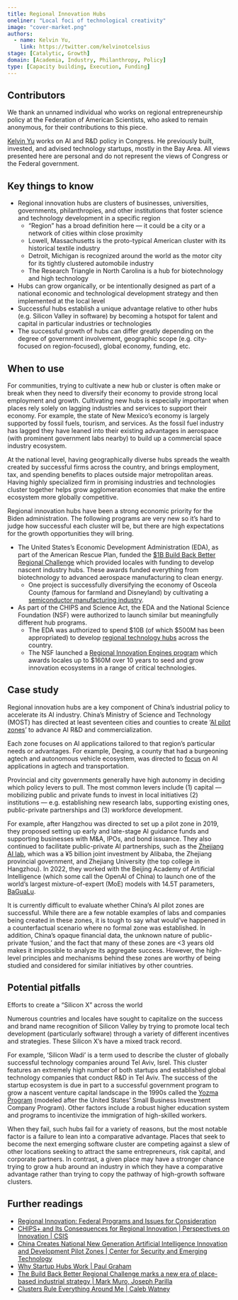 ```yaml
---
title: Regional Innovation Hubs
oneliner: "Local foci of technological creativity"
image: "cover-market.png"
authors:
  - name: Kelvin Yu,
    link: https://twitter.com/kelvinotcelsius
stage: [Catalytic, Growth]
domain: [Academia, Industry, Philanthropy, Policy]
type: [Capacity building, Execution, Funding]
---
```


## Contributors

We thank an unnamed individual who works on regional entrepreneurship policy at the Federation of American Scientists, who asked to remain anonymous, for their contributions to this piece.

[Kelvin Yu](https://www.kelv.me/) works on AI and R&D policy in Congress. He previously built, invested, and advised technology startups, mostly in the Bay Area. All views presented here are personal and do not represent the views of Congress or the Federal government.

## Key things to know

- Regional innovation hubs are clusters of businesses, universities, governments, philanthropies, and other institutions that foster science and technology development in a specific region
  - “Region” has a broad definition here — it could be a city or a network of cities within close proximity
  - Lowell, Massachusetts is the proto-typical American cluster with its historical textile industry
  - Detroit, Michigan is recognized around the world as the motor city for its tightly clustered automobile industry
  - The Research Triangle in North Carolina is a hub for biotechnology and high technology
- Hubs can grow organically, or be intentionally designed as part of a national economic and technological development strategy and then implemented at the local level
- Successful hubs establish a unique advantage relative to other hubs (e.g. Silicon Valley in software) by becoming a hotspot for talent and capital in particular industries or technologies
- The successful growth of hubs can differ greatly depending on the degree of government involvement, geographic scope (e.g. city-focused on region-focused), global economy, funding, etc.

## When to use

For communities, trying to cultivate a new hub or cluster is often make or break when they need to diversify their economy to provide strong local employment and growth. Cultivating new hubs is especially important when places rely solely on lagging industries and services to support their economy. For example, the state of New Mexico’s economy is largely supported by fossil fuels, tourism, and services. As the fossil fuel industry has lagged they have leaned into their existing advantages in aerospace (with prominent government labs nearby) to build up a commercial space industry ecosystem.

At the national level, having geographically diverse hubs spreads the wealth created by successful firms across the country, and brings employment, tax, and spending benefits to places outside major metropolitan areas. Having highly specialized firm in promising industries and technologies cluster together helps grow agglomeration economies that make the entire ecosystem more globally competitive.

Regional innovation hubs have been a strong economic priority for the Biden administration. The following programs are very new so it’s hard to judge how successful each cluster will be, but there are high expectations for the growth opportunities they will bring.

- The United States’s Economic Development Administration (EDA), as part of the American Rescue Plan, funded the [$1B Build Back Better Regional Challenge](https://www.eda.gov/funding/programs/american-rescue-plan/build-back-better) which provided locales with funding to develop nascent industry hubs. These awards funded everything from biotechnology to advanced aerospace manufacturing to clean energy.
  - One project is successfully diversifying the economy of Osceola County (famous for farmland and Disneyland) by cultivating a [semiconductor manufacturing industry](https://fas.org/publication/packaging-semiconductors-at-the-doorstep-to-disney/).
- As part of the CHIPS and Science Act, the EDA and the National Science Foundation (NSF) were authorized to launch similar but meaningfully different hub programs.
  - The EDA was authorized to spend $10B (of which $500M has been appropriated) to develop [regional technology hubs](https://www.eda.gov/funding/programs/regional-technology-and-innovation-hubs) across the country.
  - The NSF launched a [Regional Innovation Engines program](https://new.nsf.gov/funding/initiatives/regional-innovation-engines) which awards locales up to $160M over 10 years to seed and grow innovation ecosystems in a range of critical technologies.

## Case study

Regional innovation hubs are a key component of China’s industrial policy to accelerate its AI industry. China’s Ministry of Science and Technology (MOST) has directed at least seventeen cities and counties to create ‘[AI pilot zones](https://cset.georgetown.edu/publication/guidelines-for-national-new-generation-artificial-intelligence-innovation-and-development-pilot-zone-construction-work/)’ to advance AI R&D and commercialization.

Each zone focuses on AI applications tailored to that region’s particular needs or advantages. For example, Deqing, a county that had a burgeoning agtech and autonomous vehicle ecosystem, was directed to [focus](https://web.archive.org/web/20230419032142/https://subsites.chinadaily.com.cn/huzhou/2019-11/08/c_423374.htm) on AI applications in agtech and transportation.

Provincial and city governments generally have high autonomy in deciding which policy levers to pull. The most common levers include (1) capital — mobilizing public and private funds to invest in local initiatives (2) institutions — e.g. establishing new research labs, supporting existing ones, public-private partnerships and (3) workforce development.

For example, after Hangzhou was directed to set up a pilot zone in 2019, they proposed setting up early and late-stage AI guidance funds and supporting businesses with M&A, IPOs, and bond issuance. They also continued to facilitate public-private AI partnerships, such as the [Zhejiang AI lab](https://en.zhejianglab.com/), which was a ¥5 billion joint investment by Alibaba, the Zhejiang provincial government, and Zhejiang University (the top college in Hangzhou). In 2022, they worked with the Beijing Academy of Artificial Intelligence (which some call the OpenAI of China) to launch one of the world’s largest mixture-of-expert (MoE) models with 14.5T parameters, [BaGuaLu](https://dl.acm.org/doi/abs/10.1145/3503221.3508417).

It is currently difficult to evaluate whether China’s AI pilot zones are successful. While there are a few notable examples of labs and companies being created in these zones, it is tough to say what would’ve happened in a counterfactual scenario where no formal zone was established. In addition, China’s opaque financial data, the unknown nature of public-private ‘fusion,’ and the fact that many of these zones are <3 years old makes it impossible to analyze its aggregate success. However, the high-level principles and mechanisms behind these zones are worthy of being studied and considered for similar initiatives by other countries.

## Potential pitfalls

Efforts to create a “Silicon X” across the world

Numerous countries and locales have sought to capitalize on the success and brand name recognition of Silicon Valley by trying to promote local tech development (particularly software) through a variety of different incentives and strategies. These Silicon X’s have a mixed track record.

For example, ‘Silicon Wadi’ is a term used to describe the cluster of globally successful technology companies around Tel Aviv, Isrel. This cluster features an extremely high number of both startups and established global technology companies that conduct R&D in Tel Aviv. The success of the startup ecosystem is due in part to a successful government program to grow a nascent venture capital landscape in the 1990s called the [Yozma Program](https://link.springer.com/article/10.1007/s11187-010-9298-z) (modeled after the United States’ Small Business Investment Company Program). Other factors include a robust higher education system and programs to incentivize the immigration of high-skilled workers.

When they fail, such hubs fail for a variety of reasons, but the most notable factor is a failure to lean into a comparative advantage. Places that seek to become the next emerging software cluster are competing against a slew of other locations seeking to attract the same entrepreneurs, risk capital, and corporate partners. In contrast, a given place may have a stronger chance trying to grow a hub around an industry in which they have a comparative advantage rather than trying to copy the pathway of high-growth software clusters.

## Further readings

- [Regional Innovation: Federal Programs and Issues for Consideration](https://crsreports.congress.gov/product/pdf/R/R47495)
- [CHIPS+ and Its Consequences for Regional Innovation | Perspectives on Innovation | CSIS](https://www.csis.org/blogs/perspectives-innovation/chips-and-its-consequences-regional-innovation)
- [China Creates National New Generation Artificial Intelligence Innovation and Development Pilot Zones | Center for Security and Emerging Technology](https://cset.georgetown.edu/publication/china-creates-national-new-generation-artificial-intelligence-innovation-and-development-pilot-zones/)
- [Why Startup Hubs Work | Paul Graham](http://www.paulgraham.com/hubs.html)
- [The Build Back Better Regional Challenge marks a new era of place-based industrial strategy | Mark Muro, Joseph Parilla](https://www.brookings.edu/articles/the-build-back-better-regional-challenge-marks-a-new-era-of-place-based-industrial-strategy/)
- [Clusters Rule Everything Around Me | Caleb Watney](https://worksinprogress.co/issue/clusters-rule-everything-around-me)
